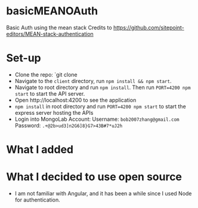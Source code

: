 # basicMEANOAuth
Basic Auth using the mean stack
Credits to https://github.com/sitepoint-editors/MEAN-stack-authentication

Set-up
==========================
* Clone the repo: `git clone 
* Navigate to the `client` directory, run `npm install && npm start`.
* Navigate to root directory and run `npm install`. Then run `PORT=4200 npm start` to start the API server.
* Open http://localhost:4200 to see the application
* `npm install` in root directory and run `PORT=4200 npm start` to start the express server hosting the APIs
* Login into MongoLab Account: 
Username: `bob2007zhang@gmail.com`
Password: `.+@2b>ud3]n2G6]8}G7>43B#7*uJ2h`

What I added
================================


What I decided to use open source
================================
- I am not familiar with Angular, and it has been a while since I used Node for authentication.
